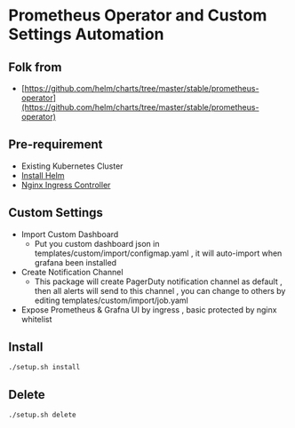 # Prometheus Operator and Custom Settings Automation

## Folk from
* [https://github.com/helm/charts/tree/master/stable/prometheus-operator](https://github.com/helm/charts/tree/master/stable/prometheus-operator)

## Pre-requirement
- Existing Kubernetes Cluster
- [Install Helm](https://helm.sh/docs/using_helm/)
- [Nginx Ingress Controller](https://github.com/kubernetes/ingress-nginx)

## Custom Settings
- Import Custom Dashboard
  - Put you custom dashboard json in templates/custom/import/configmap.yaml , it will auto-import when grafana been installed
- Create Notification Channel
  - This package will create PagerDuty notification channel as default , then all alerts will send to this channel , you can change to others by editing templates/custom/import/job.yaml
- Expose Prometheus & Grafna UI by ingress , basic protected by nginx whitelist


## Install
```
./setup.sh install
```

## Delete
```
./setup.sh delete
```
